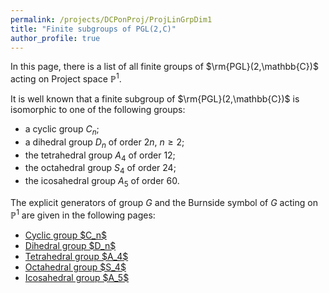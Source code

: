 ```yaml
---
permalink: /projects/DCPonProj/ProjLinGrpDim1
title: "Finite subgroups of PGL(2,C)"
author_profile: true
---
```


In this page, there is a list of all finite groups of $\rm{PGL}(2,\mathbb{C})$ acting on Project space $\mathbb{P}^1$.

It is well known that a finite subgroup of $\rm{PGL}(2,\mathbb{C})$ is isomorphic to one of the following groups:
* a cyclic group $C_n$;
* a dihedral group $D_{n}$ of order $2n$, $n \geq 2$;
* the tetrahedral group $A_4$ of order 12;
* the octahedral group $S_4$ of order 24;
* the icosahedral group $A_5$ of order 60.

The explicit generators of group $G$ and the Burnside symbol of $G$ acting on $\mathbb{P}^1$ are given in the following pages:

<ul>
<li><a href="http://kaiqi-yang1994.github.io/projects/DCPonProj/ProjLinGrpDim1/Cyclic">Cyclic group $C_n$</a></li>
<li><a href="http://kaiqi-yang1994.github.io/projects/DCPonProj/ProjLinGrpDim1/Dihedral">Dihedral group $D_n$</a></li>
<li><a href="http://kaiqi-yang1994.github.io/projects/DCPonProj/ProjLinGrpDim1/Tetrahedral">Tetrahedral group $A_4$</a></li>
<li><a href="http://kaiqi-yang1994.github.io/projects/DCPonProj/ProjLinGrpDim1/Octahedral">Octahedral group $S_4$</a></li>
<li><a href="http://kaiqi-yang1994.github.io/projects/DCPonProj/ProjLinGrpDim1/Icosahedral">Icosahedral group $A_5$</a></li>
</ul>

